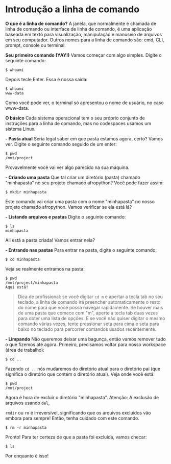 # Introdução a linha de comando

**O que é a linha de comando?**
A janela, que normalmente é chamada de linha de comando ou interface de linha de comando, é uma aplicação baseada em texto para visualização, manipulação e manuseio de arquivos em seu computador. Outros nomes para a linha de comando são: cmd, CLI, prompt, console ou terminal.

**Seu primeiro comando (YAY!)**
Vamos começar com algo simples. Digite o seguinte comando:
```
$ whoami
```
Depois tecle Enter. Essa é nossa saída:
```
$ whoami
www-data
```
Como você pode ver, o terminal só apresentou o nome de usuário, no caso www-data.

**O básico**
Cada sistema operacional tem o seu próprio conjunto de instruções para a linha de comando, mas no codespaces usamos um sistema Linux.

**- Pasta atual**
Seria legal saber em que pasta estamos agora, certo? Vamos ver. Digite o seguinte comando seguido de um enter:
```
$ pwd
/mnt/project
```
Provavelmente você vai ver algo parecido na sua máquina.

**- Criando uma pasta**
Que tal criar um diretório (pasta) chamado "minhapasta" no seu projeto chamado afropython? Você pode fazer assim:
```
$ mkdir minhapasta
```
Este comando vai criar uma pasta com o nome "minhapasta" no nosso projeto chamado afropython. Vamos verificar se ela está lá?

**- Listando arquivos e pastas**
Digite o seguinte comando:
```
$ ls
minhapasta
```
Ali está a pasta criada! Vamos entrar nela?

**- Entrando nas pastas**
Para entrar na pasta, digite o seguinte comando:
```
$ cd minhapasta
```
Veja se realmente entramos na pasta:
```
$ pwd
/mnt/project/minhapasta
Aqui está!
```
> Dica de profissional: se você digitar `cd m` e apertar a tecla tab no seu teclado, a linha de comando irá preencher automaticamente o resto do nome para que você possa navegar rapidamente. Se houver mais de uma pasta que comece com "m", aperte a tecla tab duas vezes para obter uma lista de opções. E se você não quiser digitar o mesmo comando várias vezes, tente pressionar seta para cima e seta para baixo no teclado para percorrer comandos usados recentemente.

**- Limpando**
Não queremos deixar uma bagunça, então vamos remover tudo o que fizemos até agora. Primeiro, precisamos voltar para nosso workspace (área de trabalho):
```
$ cd ..
```
Fazendo `cd ..` nós mudaremos do diretório atual para o diretório pai (que significa o diretório que contém o diretório atual). Veja onde você está:
```
$ pwd
/mnt/project
```
Agora é hora de excluir o diretório "minhapasta". Atenção: A exclusão de arquivos usando `del`,

 `rmdir` ou `rm` é irreversível, significando que os arquivos excluídos vão embora para sempre! Então, tenha cuidado com este comando.
```
$ rm -r minhapasta
```
Pronto! Para ter certeza de que a pasta foi excluída, vamos checar:
```
$ ls
```
Por enquanto é isso!
